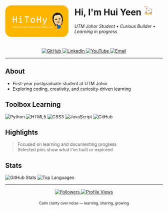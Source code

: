 <div>
  <img align="left" width="40%" src="assets/banner.png" alt="Banner" style="border-radius: 20px; margin-right: 20px;">
  
  <div>
    <h1>
      Hi, I'm Hui Yeen
      <img src="assets/greeting.gif?v=1" width="32" height="32" alt="wave">
    </h1>
    <p><i>UTM Johor Student • Curious Builder • Learning in progress</i></p>
  </div>
  
  <br clear="left"/>
</div>

<!-- ====== CONTACT BADGES ====== -->
<p align="center">
  <a href="https://github.com/lowhuiyeen">
    <img alt="GitHub" src="https://img.shields.io/badge/-@lowhuiyeen-181717?style=flat-square&logo=GitHub&logoColor=white">
  </a>
  <a href="https://www.linkedin.com/in/huiyeenlow">
    <img alt="LinkedIn" src="https://img.shields.io/badge/-huiyeenlow-0A66C2?style=flat-square&logo=Linkedin&logoColor=white">
  </a>
  <a href="https://www.youtube.com/@huiyeen">
    <img alt="YouTube" src="https://img.shields.io/badge/-@huiyeen-FF0000?style=flat-square&logo=YouTube&logoColor=white">
  </a>
  <a href="mailto:lowhuiyeen@gmail.com">
    <img alt="Email" src="https://img.shields.io/badge/-lowhuiyeen@gmail.com-c14438?style=flat-square&logo=Gmail&logoColor=white">
  </a>
</p>

---

## About

- First-year postgraduate student at UTM Johor  
- Exploring coding, creativity, and curiosity-driven learning  

## Toolbox Learning

<p>
  <img height="24" alt="Python" src="https://cdn.jsdelivr.net/gh/devicons/devicon/icons/python/python-original.svg">
  <img height="24" alt="HTML5" src="https://cdn.jsdelivr.net/gh/devicons/devicon/icons/html5/html5-original.svg">
  <img height="24" alt="CSS3" src="https://cdn.jsdelivr.net/gh/devicons/devicon/icons/css3/css3-original.svg">
  <img height="24" alt="JavaScript" src="https://cdn.jsdelivr.net/gh/devicons/devicon/icons/javascript/javascript-original.svg">
  <img height="24" alt="GitHub" src="https://cdn.jsdelivr.net/gh/devicons/devicon/icons/github/github-original.svg">
</p>

## Highlights

> Focused on learning and documenting progress  
> Selected pins show what I've built or explored  

## Stats

<p>
  <img height="180" src="https://github-readme-stats.vercel.app/api?username=lowhuiyeen&show_icons=true&theme=transparent" alt="GitHub Stats">
  <img height="180" src="https://github-readme-stats.vercel.app/api/top-langs/?username=lowhuiyeen&layout=compact&theme=transparent" alt="Top Languages">
</p>

---

<p align="center">
  <a href="https://github.com/lowhuiyeen?tab=followers">
    <img alt="Followers" src="https://img.shields.io/github/followers/lowhuiyeen?style=flat&label=Followers">
  </a>
  <a href="https://github.com/lowhuiyeen">
    <img alt="Profile Views" src="https://komarev.com/ghpvc/?username=lowhuiyeen&style=flat">
  </a>
</p>

<p align="center">
  <sub>Calm clarity over noise — learning, sharing, growing</sub>
</p>